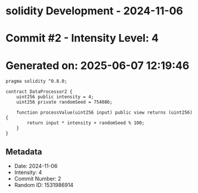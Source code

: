 ﻿# solidity Development - 2024-11-06
# Commit #2 - Intensity Level: 4
# Generated on: 2025-06-07 12:19:46
```solidity
pragma solidity ^0.8.0;

contract DataProcessor2 {
    uint256 public intensity = 4;
    uint256 private randomSeed = 754086;

    function processValue(uint256 input) public view returns (uint256) {
        return input * intensity + randomSeed % 100;
    }
}
```
## Metadata
- Date: 2024-11-06
- Intensity: 4
- Commit Number: 2
- Random ID: 1531986914
